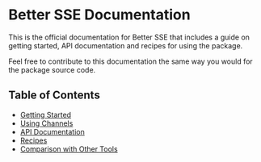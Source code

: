 # Better SSE Documentation

This is the official documentation for Better SSE that includes a guide on getting started, API documentation and recipes for using the package.

Feel free to contribute to this documentation the same way you would for the package source code.

## Table of Contents

* [Getting Started](./getting-started.md)
* [Using Channels](./channels.md)
* [API Documentation](./api.md)
* [Recipes](./recipes.md)
* [Comparison with Other Tools](./comparison.md)
